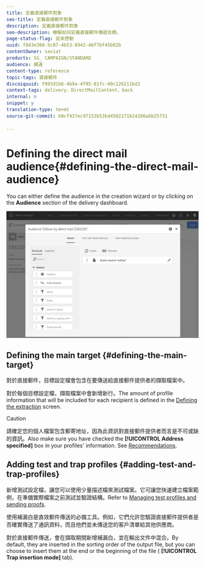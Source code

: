```yaml
---
title: 定義直接郵件對象
seo-title: 定義直接郵件對象
description: 定義直接郵件對象
seo-description: 瞭解如何定義直接郵件傳遞目標。
page-status-flag: 從未啓動
uuid: f843e368-5c07-4b53-8943-46f7bf45b62b
contentOwner: saviat
products: SG_ CAMPAIGN/STANDARD
audience: 頻道
content-type: reference
topic-tags: 直接郵件
discoiquuid: f993d1b6-4b9a-4f95-81fc-60c126211bd2
context-tags: delivery，DirectMailContent，back
internal: n
snippet: y
translation-type: tm+mt
source-git-commit: b0cf437ec97153b53bd4502171b24286abb25731

---
```



# Defining the direct mail audience{#defining-the-direct-mail-audience}

You can either define the audience in the creation wizard or by clicking on the **Audience** section of the delivery dashboard.

![](assets/direct_mail_15.png)

## Defining the main target {#defining-the-main-target}

對於直接郵件，目標設定檔會包含在要傳送給直接郵件提供者的擷取檔案中。

對於每個目標設定檔，擷取檔案中會新增新行。The amount of profile information that will be included for each recipient is defined in the [Defining the extraction](../../channels/using/defining-the-direct-mail-content.md#defining-the-extraction) screen.

>[!CAUTION]
>
>請確定您的個人檔案包含郵寄地址，因為此資訊對直接郵件提供者而言是不可或缺的資訊。Also make sure you have checked the **[!UICONTROL Address specified]** box in your profiles' information. See [Recommendations](../../channels/using/about-direct-mail.md#recommendations).

## Adding test and trap profiles {#adding-test-and-trap-profiles}

新增測試設定檔，讓您可以使用少量描述檔來測試檔案。它可讓您快速建立檔案範例，在準備實際檔案之前測試並驗證結構。Refer to [Managing test profiles and sending proofs](../../sending/using/managing-test-profiles-and-sending-proofs.md).

使用補漏白是直效郵件傳送的必備工具。例如，它們允許您驗證直接郵件提供者是否確實傳送了通訊資料，而且他們並未傳送您的客戶清單給其他供應商。

對於直接郵件傳送，會在擷取期間新增補漏白，並在輸出文件中混合。By default, they are inserted in the sorting order of the output file, but you can choose to insert them at the end or the beginning of the file ( **[!UICONTROL Trap insertion mode]** tab).
